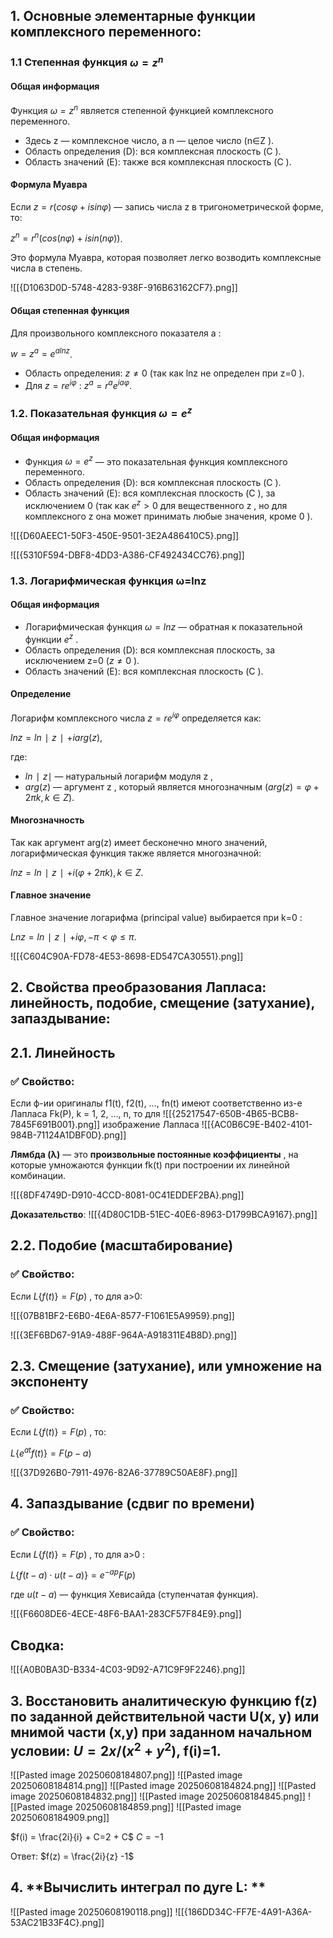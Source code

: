 ## 1. **Основные элементарные функции комплексного переменного:**

### **1.1 Степенная функция $ω=z^n$**

#### **Общая информация**

Функция $ω=z^n$ является степенной функцией комплексного переменного.
- Здесь z — комплексное число, а n — целое число (n∈Z ).
- Область определения (D): вся комплексная плоскость (C ).
- Область значений (E): также вся комплексная плоскость (C ).
#### **Формула Муавра**

Если $z=r(cosφ+isinφ)$ — запись числа z в тригонометрической форме, то:

$z^n=r^n(cos(nφ)+isin(nφ))$.

Это формула Муавра, которая позволяет легко возводить комплексные числа в степень.

![[{D1063D0D-5748-4283-938F-916B63162CF7}.png]]
#### **Общая степенная функция**

Для произвольного комплексного показателя a :

$w=z^a=e^{alnz}$.

- Область определения: $z\ne0$ (так как lnz не определен при z=0 ).
- Для $z=re^{iφ}$ :    $z^a=r^ae^{iaφ}$.

### **1.2. Показательная функция $ω=e^z$**

#### **Общая информация**

- Функция $ω=e^z$ — это показательная функция комплексного переменного.
- Область определения (D): вся комплексная плоскость (C ).
- Область значений (E): вся комплексная плоскость (C ), за исключением 0 (так как $e^z>0$ для вещественного z , но для комплексного z она может принимать любые значения, кроме 0 ).

![[{D60AEEC1-50F3-450E-9501-3E2A486410C5}.png]]

![[{5310F594-DBF8-4DD3-A386-CF492434CC76}.png]]
### **1.3. Логарифмическая функция ω=lnz**

#### **Общая информация**

- Логарифмическая функция $ω=lnz$ — обратная к показательной функции $e^z$ .
- Область определения (D): вся комплексная плоскость, за исключением z=0 ($z\ne0$ ).
- Область значений (E): вся комплексная плоскость (C ).

#### **Определение**

Логарифм комплексного числа $z=re^{iφ}$ определяется как:

$lnz=ln∣z∣+iarg(z)$,

где:
- $ln∣z∣$ — натуральный логарифм модуля z ,
- $arg(z)$ — аргумент z , который является многозначным ($arg(z)=φ+2πk, k∈Z$).

#### **Многозначность**

Так как аргумент arg(z) имеет бесконечно много значений, логарифмическая функция также является многозначной:

$lnz=ln∣z∣+i(φ+2πk),k∈Z$.

#### **Главное значение**

Главное значение логарифма (principal value) выбирается при k=0 :

$Ln z=ln∣z∣+ iφ,−π<φ≤π$.

![[{C604C90A-FD78-4E53-8698-ED547CA30551}.png]]

## 2. **Свойства преобразования Лапласа: линейность, подобие, смещение (затухание), запаздывание:**

## 2.1. **Линейность**

### ✅ Свойство:

Если ф-ии оригиналы f1(t), f2(t), …, fn(t) имеют соответственно из-е Лапласа Fk(P), k = 1, 2, …, n, то для ![[{25217547-650B-4B65-BCB8-7845F691B001}.png]] изображение Лапласа ![[{AC0B6C9E-B402-4101-984B-71124A1DBF0D}.png]]

**Лямбда (λ)** — это **произвольные постоянные коэффициенты** , на которые умножаются функции fk​(t) при построении их линейной комбинации.

![[{8DF4749D-D910-4CCD-8081-0C41EDDEF2BA}.png]]

**Доказательство**: 
![[{4D80C1DB-51EC-40E6-8963-D1799BCA9167}.png]]

## 2.2. **Подобие (масштабирование)**

### ✅ Свойство:

Если $L\{f(t)\}=F(p)$ , то для a>0:

![[{07B81BF2-E6B0-4E6A-8577-F1061E5A9959}.png]]

![[{3EF6BD67-91A9-488F-964A-A918311E4B8D}.png]]
## 2.3. **Смещение (затухание), или умножение на экспоненту**

### ✅ Свойство:

Если $L\{f(t)\}=F(p)$ , то:

$L\{e^{at}f(t)\}=F(p−a)​$

![[{37D926B0-7911-4976-82A6-37789C50AE8F}.png]]

## 4. **Запаздывание (сдвиг по времени)**

### ✅ Свойство:

Если $L\{f(t)\}=F(p)$ , то для a>0 :

$L\{f(t−a)⋅u(t−a)\}=e^{−ap}F(p)​$

где $u(t−a)$ — функция Хевисайда (ступенчатая функция).

![[{F6608DE6-4ECE-48F6-BAA1-283CF57F84E9}.png]]

## **Сводка:**

![[{A0B0BA3D-B334-4C03-9D92-A71C9F9F2246}.png]]

## **3. Восстановить аналитическую функцию f(z) по заданной действительной части U(x, y) или мнимой части (х,у) при заданном начальном условии: $U=2x/(x^2+y^2)$, f(i)=1.**
![[Pasted image 20250608184807.png]]
![[Pasted image 20250608184814.png]]
![[Pasted image 20250608184824.png]]
![[Pasted image 20250608184832.png]]
![[Pasted image 20250608184845.png]]
![[Pasted image 20250608184859.png]]
![[Pasted image 20250608184909.png]]

$f(i) = \frac{2i}{i} + C=2 + C$
$C = -1$

Ответ: $f(z) = \frac{2i}{z} -1$


## 4. **Вычислить интеграл по дуге L: **
![[Pasted image 20250608190118.png]]
![[{186DD34C-FF7E-4A91-A36A-53AC21B33F4C}.png]]
